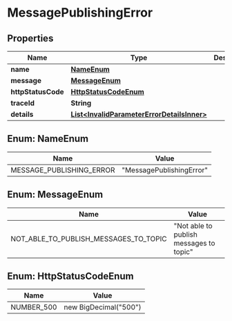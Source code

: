 # MessagePublishingError

## Properties

| Name               | Type                                                                                      | Description | Notes      |
| ------------------ | ----------------------------------------------------------------------------------------- | ----------- | ---------- |
| **name**           | [**NameEnum**](#NameEnum)                                                                 |             |            |
| **message**        | [**MessageEnum**](#MessageEnum)                                                           |             |            |
| **httpStatusCode** | [**HttpStatusCodeEnum**](#HttpStatusCodeEnum)                                             |             |            |
| **traceId**        | **String**                                                                                |             |            |
| **details**        | [**List&lt;InvalidParameterErrorDetailsInner&gt;**](InvalidParameterErrorDetailsInner.md) |             | [optional] |

## Enum: NameEnum

| Name                     | Value                              |
| ------------------------ | ---------------------------------- |
| MESSAGE_PUBLISHING_ERROR | &quot;MessagePublishingError&quot; |

## Enum: MessageEnum

| Name                                  | Value                                             |
| ------------------------------------- | ------------------------------------------------- |
| NOT_ABLE_TO_PUBLISH_MESSAGES_TO_TOPIC | &quot;Not able to publish messages to topic&quot; |

## Enum: HttpStatusCodeEnum

| Name       | Value                           |
| ---------- | ------------------------------- |
| NUMBER_500 | new BigDecimal(&quot;500&quot;) |
